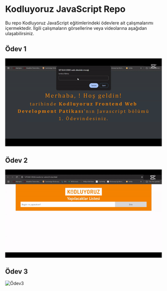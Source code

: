 # Kodluyoruz JavaScript Repo

Bu repo Kodluyoruz JavaScript eğitimlerindeki ödevlere ait çalışmalarımı içermektedir. İlgili çalışmaların görsellerine veya videolarına aşağıdan ulaşabilirsiniz.

## Ödev 1

![Ödev1](https://github.com/semanurozyilmaz/Kodluyoruz-JavaScript-Repo/blob/main/odev1.gif)

## Ödev 2

![Ödev2](https://github.com/semanurozyilmaz/Kodluyoruz-JavaScript-Repo/blob/main/odev2.gif)

## Ödev 3

![Ödev3](https://github.com/semanurozyilmaz/Kodluyoruz-JavaScript-Repo/blob/main/odev3.gif)

